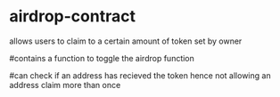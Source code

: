 # airdrop-contract

allows users to claim to a certain amount of token set by owner

#contains a function to toggle the airdrop function

#can check if an address has recieved the token hence not allowing an address claim more than once
